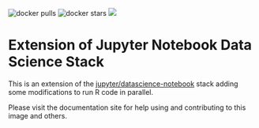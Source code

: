 ![docker pulls](https://img.shields.io/docker/pulls/marcsaric/deseq2_biocparallel-notebook.svg) ![docker stars](https://img.shields.io/docker/stars/marcsaric/deseq2_biocparallel-notebook.svg) [![](https://images.microbadger.com/badges/image/marcsaric/deseq2_biocparallel-notebook.svg)](https://microbadger.com/images/marcsaric/deseq2_biocparallel-notebook "marcsaric/deseq2_biocparallel-notebook image metadata")

# Extension of Jupyter Notebook Data Science Stack

This is an extension of the [jupyter/datascience-notebook](https://github.com/jupyter/docker-stacks/tree/master/datascience-notebook) stack adding some modifications to run R code in parallel.

Please visit the documentation site for help using and contributing to this image and others.

